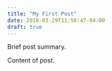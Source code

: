 ```yaml
---
title: "My First Post"
date: 2018-03-29T11:50:47-04:00
draft: true
---
```


Brief post summary.

<!--more-->


Content of post.
